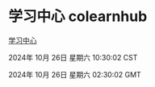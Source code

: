 # 学习中心 colearnhub
[学习中心](http://219.139.197.74:56308/colearnhub/)

2024年 10月 26日 星期六 10:30:02 CST

2024年 10月 26日 星期六 02:30:02 GMT
